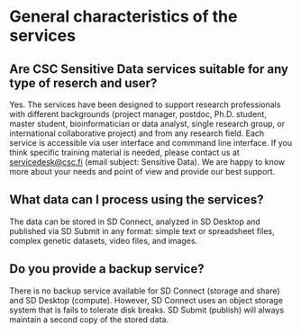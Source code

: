 # General characteristics of the services

## Are CSC Sensitive Data services suitable for any type of reserch and user? 
Yes. The services have been designed to support research professionals with different backgrounds (project manager, postdoc, Ph.D. student, master student, bioinformatician or data analyst,  single research group, or international collaborative project) and from any research field. 
Each service is accessible via user interface and commmand line interface.
If you think specific training material is needed, please contact us at servicedesk@csc.fi (email subject: Sensitive Data). We are happy to know more about your needs and point of view and provide our best support. 

## What data can I process using the services?
The data can be stored in SD Connect, analyzed in SD Desktop and published via SD Submit in any format: simple text or spreadsheet files, complex genetic datasets, video files, and images.

## Do you provide a backup service?
There is no backup service available for SD Connect (storage and share) and SD Desktop (compute). However, SD Connect uses an object storage system that is fails to tolerate disk breaks. SD Submit (publish) will always maintain a second copy of the stored data.



